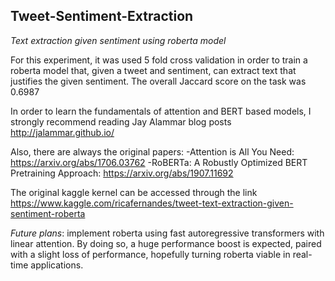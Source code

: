 ## Tweet-Sentiment-Extraction
*Text extraction given sentiment using roberta model*

For this experiment, it was used 5 fold cross validation in order to train a roberta model that, given a tweet and sentiment, can extract text that justifies the given sentiment.
The overall Jaccard score on the task was 0.6987

In order to learn the fundamentals of attention and BERT based models, I strongly recommend reading Jay Alammar blog posts http://jalammar.github.io/

Also, there are always the original papers: 
-Attention is All You Need: https://arxiv.org/abs/1706.03762
-RoBERTa: A Robustly Optimized BERT Pretraining Approach: https://arxiv.org/abs/1907.11692

The original kaggle kernel can be accessed through the link https://www.kaggle.com/ricafernandes/tweet-text-extraction-given-sentiment-roberta

*Future plans*: implement roberta using fast autoregressive transformers with linear attention. By doing so, a huge performance boost is expected, paired with a slight loss of performance, hopefully turning roberta viable in real-time applications.
